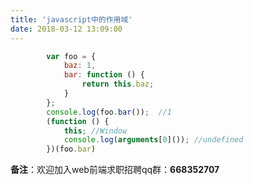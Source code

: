 ```yaml
---
title: 'javascript中的作用域'
date: 2018-03-12 13:09:00
---   
```

```javascript
        var foo = {
            baz: 1,
            bar: function () {
                return this.baz;
            }
        };
        console.log(foo.bar());  //1
        (function () {
            this; //Window
            console.log(arguments[0]()); //undefined
        })(foo.bar)
```

**备注**：欢迎加入web前端求职招聘qq群：**668352707**